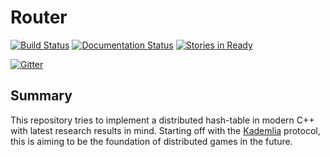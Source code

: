 # Router

[![Build Status](https://travis-ci.org/elmo-net/router.svg?branch=master)](https://travis-ci.org/elmo-net/router) [![Documentation Status](https://readthedocs.org/projects/elmo-net-router/badge/?version=latest)](https://readthedocs.org/projects/elmo-net-router/?badge=latest) [![Stories in Ready](https://badge.waffle.io/elmo-net/router.svg?label=ready&title=Ready)](http://waffle.io/elmo-net/router)

[![Gitter](https://badges.gitter.im/Join%20Chat.svg)](https://gitter.im/elmo-net/router?utm_source=badge&utm_medium=badge&utm_campaign=pr-badge&utm_content=body_badge)

## Summary

This repository tries to implement a distributed hash-table in modern C++ with latest research results in mind. Starting off with the [Kademlia](https://en.wikipedia.org/wiki/Kademlia) protocol, this is aiming to be the foundation of distributed games in the future.
